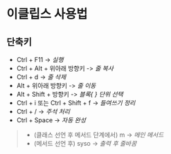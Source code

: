 # 이클립스 사용법

## 단축키
- Ctrl + F11 -> *실행*
- Ctrl + Alt + 위아래 방향키 -> *줄 복사*
- Ctrl + d -> *줄 삭제*
- Alt + 위아래 방향키 -> *줄 이동*
- Alt + Shift + 방향키 -> *블록{ } 단위 선택*
- Ctrl + i 또는 Ctrl + Shift + f -> *들여쓰기 정리*
- Ctrl + / -> *주석 처리*
- Ctrl + Space -> *자동 완성*
> - (클래스 선언 후 메서드 단계에서) m -> *메인 메서드*
> - (메서드 선언 후) syso -> *출력 후 줄바꿈*
